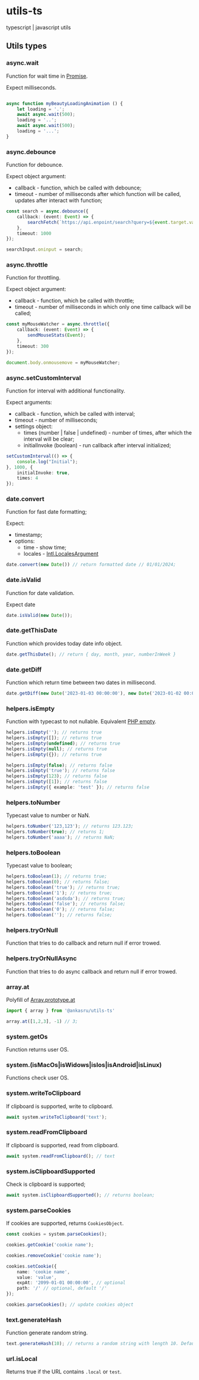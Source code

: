 # utils-ts

typescript | javascript utils

## Utils types

### async.wait

Function for wait time in [Promise](https://developer.mozilla.org/en-US/docs/Web/JavaScript/Reference/Global_Objects/Promise).

Expect milliseconds.

```typescript

async function myBeautyLoadingAnimation () {
    let loading = '.';
    await async.wait(500);
    loading = '..';
    await async.wait(500);
    loading = '...';
}

```

### async.debounce

Function for debounce.

Expect object argument:

- callback - function, which be called with debounce;
- timeout - number of milliseconds after which function will be called, updates after interact with function;

```typescript
const search = async.debounce({
    callback: (event: Event) => {
        searchFetch(`https://api.enpoint/search?query=${event.target.value}`);
    },
    timeout: 1000
});

searchInput.oninput = search;
```

### async.throttle

Function for throttling.

Expect object argument:

- callback - function, which be called with throttle;
- timeout - number of milliseconds in which only one time callback will be called;

```typescript
const myMouseWatcher = async.throttle({
    callback: (event: Event) => {
        sendMouseStats(Event);
    },
    timeout: 300
});

document.body.onmousemove = myMouseWatcher;
```

### async.setCustomInterval

Function for interval with additional functionality.

Expect arguments:

- callback - function, which be called with interval;
- timeout - number of milliseconds;
- settings object:
    - times (number | false | undefined) - number of times, after which the interval will be clear;
    - initialInvoke (boolean) - run callback after interval initialized;

```typescript
setCustomInterval(() => {
    console.log("Initial");
}, 1000, {
    initialInvoke: true,
    times: 4
});
```

### date.convert

Function for fast date formatting;

Expect:

- timestamp;
- options:
    - time - show time;
    - locales - [Intl.LocalesArgument](https://developer.mozilla.org/en-US/docs/Web/JavaScript/Reference/Global_Objects/Intl#locales_argument)

```typescript
date.convert(new Date()) // return formatted date // 01/01/2024;
```

### date.isValid

Function for date validation.

Expect date

```typescript
date.isValid(new Date());
```

### date.getThisDate

Function which provides today date info object.

```typescript
date.getThisDate(); // return { day, month, year, numberInWeek }
```

### date.getDiff

Function which return time between two dates in millisecond.

```typescript
date.getDiff(new Date('2023-01-03 00:00:00'), new Date('2023-01-02 00:00:00')); // return 86400000 one day
```

### helpers.isEmpty

Function with typecast to not nullable. 
Equivalent [PHP empty](https://www.php.net/manual/en/function.empty.php). 

```typescript
helpers.isEmpty(''); // returns true
helpers.isEmpty([]); // returns true
helpers.isEmpty(undefined); // returns true
helpers.isEmpty(null); // returns true
helpers.isEmpty({}); // returns true

helpers.isEmpty(false); // returns false
helpers.isEmpty('true'); // returns false
helpers.isEmpty(123); // returns false
helpers.isEmpty([1]); // returns false
helpers.isEmpty({ example: 'test' }); // returns false
```

### helpers.toNumber

Typecast value to number or NaN.

```typescript
helpers.toNumber('123,123'); // returns 123.123;
helpers.toNumber(true); // returns 1;
helpers.toNumber('aaaa'); // returns NaN;
```

### helpers.toBoolean

Typecast value to boolean;

```typescript
helpers.toBoolean(1); // returns true;
helpers.toBoolean(0); // returns false;
helpers.toBoolean('true'); // returns true;
helpers.toBoolean('1'); // returns true;
helpers.toBoolean('asdsda'); // returns true;
helpers.toBoolean('false'); // returns false;
helpers.toBoolean('0'); // returns false;
helpers.toBoolean(''); // returns false;
```

### helpers.tryOrNull

Function that tries to do callback and return null if error trowed.

### helpers.tryOrNullAsync

Function that tries to do async callback and return null if error trowed.

### array.at

Polyfill of [Array.prototype.at](https://developer.mozilla.org/en-US/docs/Web/JavaScript/Reference/Global_Objects/Array/at)

```typescript
import { array } from '@ankasru/utils-ts'

array.at([1,2,3], -1) // 3;
```

### system.getOs

Function returns user OS.

### system.(isMacOs|isWidows|isIos|isAndroid|isLinux)

Functions check user OS.

### system.writeToClipboard

If clipboard is supported, write to clipboard.

```typescript
await system.writeToClipboard('text');
```

### system.readFromClipboard

If clipboard is supported, read from clipboard.

```typescript
await system.readFromClipboard(); // text
```

### system.isClipboardSupported

Check is clipboard is supported;

```typescript
await system.isClipboardSupported(); // returns boolean;
```

### system.parseCookies

If cookies are supported, returns `CookiesObject`.

```typescript
const cookies = system.parseCookies();

cookies.getCookie('cookie name');

cookies.removeCookie('cookie name');

cookies.setCookie({
    name: 'cookie name',
    value: 'value',
    expAt: '2099-01-01 00:00:00', // optional
    path: '/' // optional, default '/'
});

cookies.parseCookies(); // update cookies object
```

### text.generateHash

Function generate random string.

```typescript
text.generateHash(10); // returns a random string with length 10. Default is 6 characters.
```

### url.isLocal

Returns true if the URL contains `.local` or `test`.